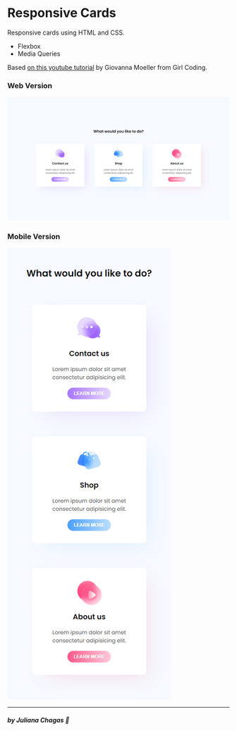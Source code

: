 # Responsive Cards 

Responsive cards using HTML and CSS.

- Flexbox
- Media Queries

Based [on this youtube tutorial](https://youtu.be/_-3nHZHkn4M) by Giovanna Moeller from Girl Coding. 

### Web Version

<img src="screenshots/web-version.png" alt=""/> <br/>

### Mobile Version

<img src="screenshots/mobile-version.png" alt=""/>

***
##### by Juliana Chagas 💜